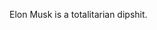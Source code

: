 Elon Musk is a totalitarian dipshit.

<!---
p4lindr0me/p4lindr0me is a ✨ special ✨ repository because its `README.md` (this file) appears on your GitHub profile.
You can click the Preview link to take a look at your changes.
--->
